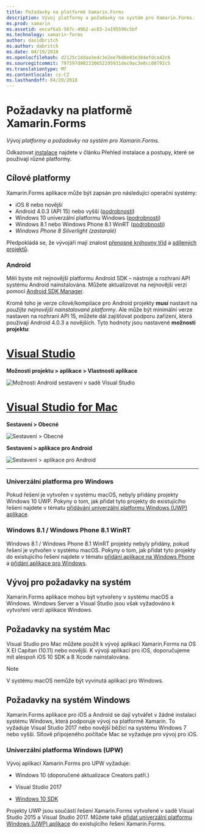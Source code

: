 ```yaml
---
title: Požadavky na platformě Xamarin.Forms
description: Vývoj platformy a požadavky na systém pro Xamarin.Forms.
ms.prod: xamarin
ms.assetid: eecaf6a5-567c-49b2-ac83-2a195596c5bf
ms.technology: xamarin-forms
author: davidbritch
ms.author: dabritch
ms.date: 04/19/2018
ms.openlocfilehash: d2125c1ddaa3edc3e2ee76d8e03e384efdca42c6
ms.sourcegitcommit: 797597d902330652195931dec9ac3e0cc00792c5
ms.translationtype: MT
ms.contentlocale: cs-CZ
ms.lasthandoff: 04/20/2018
---
```

# <a name="xamarinforms-requirements"></a>Požadavky na platformě Xamarin.Forms

_Vývoj platformy a požadavky na systém pro Xamarin.Forms._

Odkazovat [instalace](~/cross-platform/get-started/installation/index.md) najdete v článku Přehled instalace a postupy, které se používají různé platformy.

## <a name="target-platforms"></a>Cílové platformy

Xamarin.Forms aplikace může být zapsán pro následující operační systémy:

-  iOS 8 nebo novější
-  Android 4.0.3 (API 15) nebo vyšší ([podrobnosti](#android))
-  Windows 10 univerzální platformu Windows ([podrobnosti](#windows10))
-  Windows 8.1 nebo Windows Phone 8.1 WinRT ([podrobnosti](#windows))
-  *Windows Phone 8 Silverlight (zastaralé)*

Předpokládá se, že vývojáři mají znalost [přenosné knihovny tříd](~/cross-platform/app-fundamentals/pcl.md) a [sdílených projektů](~/cross-platform/app-fundamentals/shared-projects.md).

<a name="android" />

### <a name="android"></a>Android

Měli byste mít nejnovější platformu Android SDK – nástroje a rozhraní API systému Android nainstalována. Můžete aktualizovat na nejnovější verzi pomocí [Android SDK Manager](~/android/get-started/installation/android-sdk.md).

Kromě toho je verze cílové/kompilace pro Android projekty **musí** nastavit na *použijte nejnovější nainstalované platformy*. Ale může být minimální verze nastaven na rozhraní API 15, můžete dál zajišťovat podporu zařízení, která používají Android 4.0.3 a novějších. Tyto hodnoty jsou nastavené **možnosti projektu**:

# <a name="visual-studiotabvswin"></a>[Visual Studio](#tab/vswin)

**Možnosti projektu > aplikace > Vlastnosti aplikace**

![](installation-images/options-android-vs-sml.png "Možnosti Android sestavení v sadě Visual Studio")

# <a name="visual-studio-for-mactabvsmac"></a>[Visual Studio for Mac](#tab/vsmac)

**Sestavení > Obecné**

![](installation-images/options-general-sml.png "Sestavení > Obecné")

**Sestavení > aplikace pro Android**

![](installation-images/options-android-sml.png "Sestavení > aplikace pro Android")

-----


<a name="windows10" />

### <a name="universal-windows-platform"></a>Univerzální platforma pro Windows

Pokud řešení je vytvořen v systému macOS, nebyly přidány projekty Windows 10 UWP. Pokyny o tom, jak přidat tyto projekty do existujícího řešení najdete v tématu [přidávání univerzální platformu Windows (UWP) aplikace](~/xamarin-forms/platform/windows/installation/universal.md).


<a name="windows" />

### <a name="windows-81--windows-phone-81-winrt"></a>Windows 8.1 / Windows Phone 8.1 WinRT

Windows 8.1 / Windows Phone 8.1 WinRT projekty nebyly přidány, pokud řešení je vytvořen v systému macOS. Pokyny o tom, jak přidat tyto projekty do existujícího řešení najdete v tématu [přidání aplikace na Windows Phone](~/xamarin-forms/platform/windows/installation/phone.md) a [přidání aplikace pro Windows](~/xamarin-forms/platform/windows/installation/tablet.md).


## <a name="development-system-requirements"></a>Vývoj pro požadavky na systém

Xamarin.Forms aplikace mohou být vytvořeny v systému macOS a Windows. Windows Server a Visual Studio jsou však vyžadováno k vytvoření verzí aplikace Windows.

## <a name="mac-system-requirements"></a>Požadavky na systém Mac

Visual Studio pro Mac můžete použít k vývoji aplikací Xamarin.Forms na OS X El Capitan (10.11) nebo novější. K vývoji aplikací pro iOS, doporučujeme mít alespoň iOS 10 SDK a 8 Xcode nainstalována.

> [!NOTE]
>  V systému macOS nemůže být vyvinutá aplikací pro Windows.

## <a name="windows-system-requirements"></a>Požadavky na systém Windows

Xamarin.Forms aplikace pro iOS a Android se dají vytvářet v žádné instalaci systému Windows, která podporuje vývoj na platformě Xamarin. To vyžaduje Visual Studio 2017 nebo novější běžící na systému Windows 7 nebo vyšší. Síťově připojeného počítače Mac se vyžaduje pro vývoj pro iOS.

### <a name="universal-windows-platform-uwp"></a>Univerzální platforma Windows (UPW)

Vývoj aplikací Xamarin.Forms pro UPW vyžaduje:

* Windows 10 (doporučené aktualizace Creators patří.)

* Visual Studio 2017

* [Windows 10 SDK](https://dev.windows.com/downloads/windows-10-sdk)

Projekty UWP jsou součástí řešení Xamarin.Forms vytvořené v sadě Visual Studio 2015 a Visual Studio 2017.
Můžete také [přidat univerzální platformu Windows (UWP) aplikace](~/xamarin-forms/platform/windows/installation/universal.md) do existujícího řešení Xamarin.Forms.

